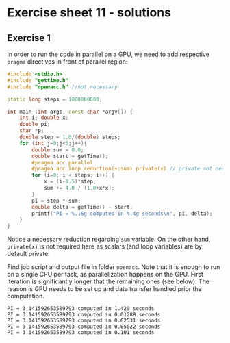 # Exercise sheet 11 - solutions

## Exercise 1

In order to run the code in parallel on a GPU, we need to add respective `pragma` directives in front of parallel region:

```C++
#include <stdio.h> 
#include "gettime.h"
#include "openacc.h" //not necessary

static long steps = 1000000000;

int main (int argc, const char *argv[]) {
    int i; double x;
    double pi;
    char *p;
    double step = 1.0/(double) steps;
    for (int j=0;j<5;j++){
        double sum = 0.0;
        double start = getTime();
        #pragma acc parallel 
        #pragma acc loop reduction(+:sum) private(x) // private not necessary
        for (i=0; i < steps; i++) {
            x = (i+0.5)*step;
            sum += 4.0 / (1.0+x*x);
        }
        pi = step * sum;
        double delta = getTime() - start;
        printf("PI = %.16g computed in %.4g seconds\n", pi, delta);
    }
}
```

Notice a necessary reduction regarding `sum` variable. On the other hand, `private(x)` is not required here as scalars (and loop variables) are by default private.

Find job script and output file in folder `openacc`. Note that it is enough to run on a single CPU per task, as parallelization happens on the GPU. First iteration is significantly longer that the remaining ones (see below). The reason is GPU needs to be set up and data transfer handled prior the computation.

```
PI = 3.141592653589793 computed in 1.429 seconds
PI = 3.141592653589793 computed in 0.01288 seconds
PI = 3.141592653589793 computed in 0.02531 seconds
PI = 3.141592653589793 computed in 0.05022 seconds
PI = 3.141592653589793 computed in 0.101 seconds
```

